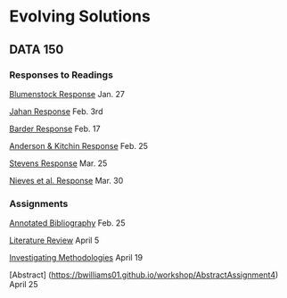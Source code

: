 # Evolving Solutions

## DATA 150 

### Responses to Readings

[Blumenstock Response](https://bwilliams01.github.io/workshop/Blumenstock) Jan. 27

[Jahan Response](https://bwilliams01.github.io/workshop/Jahan) Feb. 3rd  

[Barder Response](https://bwilliams01.github.io/workshop/Barder) Feb. 17

[Anderson & Kitchin Response](https://bwilliams01.github.io/workshop/AndersonKitchin) Feb. 25 

[Stevens Response](https://bwilliams01.github.io/workshop/Stevens) Mar. 25

[Nieves et al. Response](https://bwilliams01.github.io/workshop/Nieves) Mar. 30


### Assignments 

[Annotated Bibliography](https://bwilliams01.github.io/workshop/Assignment1) Feb. 25

[Literature Review](https://bwilliams01.github.io/workshop/Assignment2) April 5

[Investigating Methodologies](https://bwilliams01.github.io/workshop/Assignment3) April 19

[Abstract] (https://bwilliams01.github.io/workshop/AbstractAssignment4) April 25
